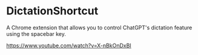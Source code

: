 # DictationShortcut

A Chrome extension that allows you to control ChatGPT's dictation feature using the spacebar key.

https://www.youtube.com/watch?v=X-nBkOnDxBI